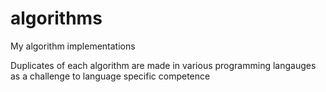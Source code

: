 # algorithms
My algorithm implementations


Duplicates of each algorithm are made in various programming langauges as a challenge to language specific competence










